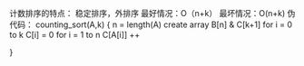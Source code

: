 计数排序的特点：
稳定排序，外排序
最好情况：O（n+k）
最坏情况：O(n+k)
伪代码：
counting_sort(A,k)
{
    n = length(A)
    create array B[n] & C[k+1]
    for i = 0 to k
          C[i] = 0
    for i = 1 to n
         C[A[i]] ++
    
    

}
